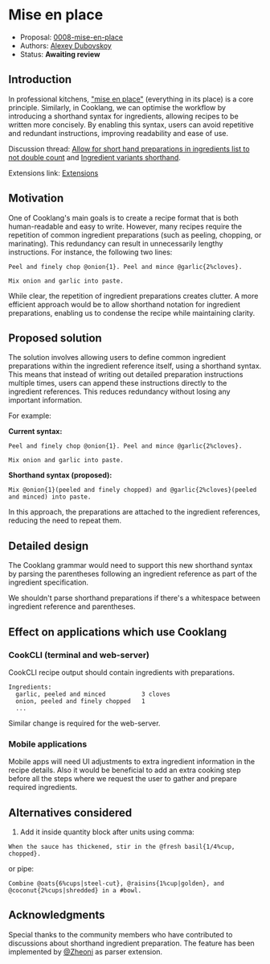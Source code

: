 # Mise en place

* Proposal: [0008-mise-en-place](0008-mise-en-place.md)
* Authors: [Alexey Dubovskoy](https://github.com/dubadub)
* Status: **Awaiting review**


## Introduction

In professional kitchens, ["mise en place"](https://en.wikipedia.org/wiki/Mise_en_place) (everything in its place) is a core principle. Similarly, in Cooklang, we can optimise the workflow by introducing a shorthand syntax for ingredients, allowing recipes to be written more concisely. By enabling this syntax, users can avoid repetitive and redundant instructions, improving readability and ease of use.

Discussion thread: [Allow for short hand preparations in ingredients list to not double count](https://github.com/cooklang/spec/discussions/57) and [Ingredient variants shorthand](https://github.com/cooklang/spec/discussions/74).

Extensions link: [Extensions](https://github.com/cooklang/cooklang-rs/blob/main/extensions.md#component-note)

## Motivation

One of Cooklang's main goals is to create a recipe format that is both human-readable and easy to write. However, many recipes require the repetition of common ingredient preparations (such as peeling, chopping, or marinating). This redundancy can result in unnecessarily lengthy instructions. For instance, the following two lines:

```cooklang
Peel and finely chop @onion{1}. Peel and mince @garlic{2%cloves}.

Mix onion and garlic into paste.
```

While clear, the repetition of ingredient preparations creates clutter. A more efficient approach would be to allow shorthand notation for ingredient preparations, enabling us to condense the recipe while maintaining clarity.

## Proposed solution

The solution involves allowing users to define common ingredient preparations within the ingredient reference itself, using a shorthand syntax. This means that instead of writing out detailed preparation instructions multiple times, users can append these instructions directly to the ingredient references. This reduces redundancy without losing any important information.

For example:

**Current syntax:**

```cooklang
Peel and finely chop @onion{1}. Peel and mince @garlic{2%cloves}.

Mix onion and garlic into paste.
```

**Shorthand syntax (proposed):**

```cooklang
Mix @onion{1}(peeled and finely chopped) and @garlic{2%cloves}(peeled and minced) into paste.
```

In this approach, the preparations are attached to the ingredient references, reducing the need to repeat them.

## Detailed design

The Cooklang grammar would need to support this new shorthand syntax by parsing the parentheses following an ingredient reference as part of the ingredient specification.

We shouldn't parse shorthand preparations if there's a whitespace between ingredient reference and parentheses.

## Effect on applications which use Cooklang

### CookCLI (terminal and web-server)

CookCLI recipe output should contain ingredients with preparations.

```
Ingredients:
  garlic, peeled and minced          3 cloves
  onion, peeled and finely chopped   1
  ...
```

Similar change is required for the web-server.

### Mobile applications

Mobile apps will need UI adjustments to extra ingredient information in the recipe details. Also it would be beneficial to add an extra cooking step before all the steps where we request the user to gather and prepare required ingredients.


## Alternatives considered

1. Add it inside quantity block after units using comma:

```
When the sauce has thickened, stir in the @fresh basil{1/4%cup, chopped}.
```

or pipe:

```
Combine @oats{6%cups|steel-cut}, @raisins{1%cup|golden}, and @coconut{2%cups|shredded} in a #bowl.
```


## Acknowledgments

Special thanks to the community members who have contributed to discussions about shorthand ingredient preparation. The feature has been implemented by [@Zheoni](https://github.com/Zheoni) as parser extension.
